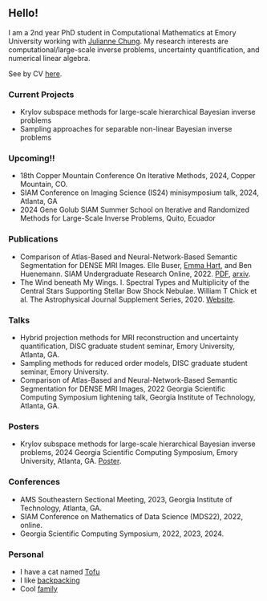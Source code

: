 ## Hello!
I am a 2nd year PhD student in Computational Mathematics at Emory University working with [Julianne Chung](https://www.math.emory.edu/~jmchung/).
My research interests are computational/large-scale inverse problems, uncertainty quantification, and numerical linear algebra. 

See by CV [here](https://github.com/ellebuser/ellebuser.github.io/documents/ElleBuser_CV_Jan2024.pdf).

### Current Projects   
  - Krylov subspace methods for large-scale hierarchical Bayesian inverse problems
  - Sampling approaches for separable non-linear Bayesian inverse problems

### Upcoming!! 
  
  - 18th Copper Mountain Conference On Iterative Methods, 2024, Copper Mountain, CO.
  - SIAM Conference on Imaging Science (IS24) minisymposium talk, 2024, Atlanta, GA
  - 2024 Gene Golub SIAM Summer School on Iterative and Randomized Methods for Large-Scale Inverse Problems, Quito, Ecuador

### Publications
  
  - Comparison of Atlas-Based and Neural-Network-Based Semantic Segmentation for DENSE MRI Images. Elle Buser, [Emma Hart](https://math.emory.edu/~ehart5/), and Ben Huenemann. SIAM Undergraduate Research Online, 2022. [PDF](https://www.siam.org/Portals/0/Publications/SIURO/Vol15/S144839.pdf), [arxiv](https://arxiv.org/abs/2109.14116).
  - The Wind beneath My Wings. I. Spectral Types and Multiplicity of the Central Stars Supporting Stellar Bow Shock Nebulae. William T Chick et al. The Astrophysical Journal Supplement Series, 2020. [Website](https://iopscience.iop.org/article/10.3847/1538-4365/abc0e5#:~:text=Eighty%2Done%20of%2084%20sources,overwhelmingly%20consistent%20with%20OB%20stars.).
    
### Talks
  - Hybrid projection methods for MRI reconstruction and uncertainty quantification, DISC graduate student seminar, Emory University, Atlanta, GA.
  - Sampling methods for reduced order models, DISC graduate student seminar, Emory University.
  - Comparison of Atlas-Based and Neural-Network-Based Semantic Segmentation for DENSE MRI Images, 2022 Georgia Scientific Computing Symposium lightening talk, Georgia Institute of Technology, Atlanta, GA.

### Posters
  
  - Krylov subspace methods for large-scale hierarchical Bayesian inverse problems, 2024 Georgia Scientific Computing Symposium, Emory University, Atlanta, GA. [Poster](https://github.com/ellebuser/ellebuser.github.io/documents/GSCS_2024_Poster_Buser.pdf).
    
### Conferences 
  - AMS Southeastern Sectional Meeting, 2023, Georgia Institute of Technology, Atlanta, GA.
  - SIAM Conference on Mathematics of Data Science (MDS22), 2022, online.
  - Georgia Scientific Computing Symposium, 2022, 2023, 2024.

### Personal
  - I have a cat named [Tofu](https://github.com/ellebuser/ellebuser.github.io/documents/tofu2.jpeg)
  - I like [backpacking](https://github.com/ellebuser/ellebuser.github.io/documents/backpacking1.jpeg)
  - Cool [family](https://github.com/ellebuser/ellebuser.github.io/documents/family.jpeg)


  

  


